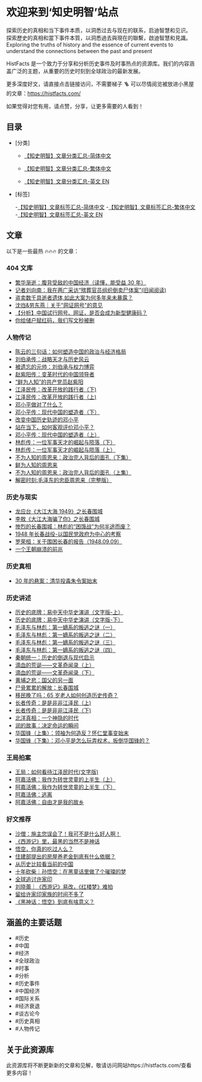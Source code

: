 # 欢迎来到‘知史明智’站点

探索历史的真相和当下事件本质，以洞悉过去与现在的联系，启迪智慧和见识。
探索歷史的真相和當下事件本質，以洞悉過去與現在的聯繫，啟迪智慧和見識。
Exploring the truths of history and the essence of current events to understand the connections between the past and present

HistFacts 是一个致力于分享和分析历史事件及时事热点的资源库。我们的内容涵盖广泛的主题，从重要的历史时刻到全球政治的最新发展。

更多深度好文，请直接点击链接访问，不需要梯子 🪜 可以尽情阅览被放进小黑屋的文章：https://histfacts.com/

如果觉得对您有用，请点赞，分享，让更多需要的人看到！

## 目录

- [分类]

  - [【知史明智】文章分类汇总-简体中文](./【知史明智】文章分类列表-zh-cn.md)

  - [【知史明智】文章分类汇总-繁体中文](./【知史明智】文章分类列表-zh-tw.md)

  - [【知史明智】文章分类汇总-英文 EN](./【知史明智】文章分类列表-en.md)

- [标签]

  -[【知史明智】文章标签汇总-简体中文](./【知史明智】文章标签列表-zh-cn.md) -[【知史明智】文章标签汇总-繁体中文](./【知史明智】文章标签列表-zh-tw.md) -[【知史明智】文章标签汇总-英文 EN](./【知史明智】文章标签列表-en.md)

## 文章

以下是一些最热 🔥🔥🔥 的文章：

### 404 文库

- [繁华渐逝：腹背受敌的中国经济（读懂，能受益 30 年）](https://www.histfacts.com/2024/07/the_besieged_chinese_economy/)
- [记者刘向南：我在两广采访“殡葬官员组织倒卖尸体案”(旧闻阅读)](https://www.histfacts.com/2024/08/funeral_officials_organizing_body_trafficking_case/)
- [盗卖数千具逝者遗体,如此大案为何多年来未暴露？](https://www.histfacts.com/2024/08/thousands_of_bodies_stolen_and_sold/)
- [沈岿&劳东燕｜关于"网证网号"的意见](https://www.histfacts.com/2024/08/china_internet_certificate_number/)
- [【分析】中国试行网号、网证，是否会成为新型健康码？](https://www.histfacts.com/2024/08/could_network_id_become_new_health_code/)
- [你给储户赋红码，我们写文秒被删](https://www.histfacts.com/2024/08/qiu_ran_ke_hao_mang_ni_gei_chu_hu_fu_hong/)

### 人物传记

- [陈云的三句话：如何塑造中国的政治与经济格局](https://www.histfacts.com/2024/08/cheng_yun_a/)
- [刘伯承传：战略天才与历史风云](https://www.histfacts.com/2024/07/liu_bo_cheng_zhuan/)
- [被遗忘的元帅：刘伯承与权力博弈](https://www.histfacts.com/2024/07/liu_bo_cheng/)
- [赵紫阳传：变革时代的中国领导者](https://www.histfacts.com/2024/07/zhao_zi_yang_wiki/)
- [“鲜为人知”的共产党员赵紫阳](https://www.histfacts.com/2024/07/zhao_zi_yang/)
- [江泽民传：改革开放的践行者（下)](https://www.histfacts.com/2024/07/jiang_zemin_b/)
- [江泽民传：改革开放的践行者（上)](https://www.histfacts.com/2024/07/jiang_zemin_a/)
- [邓小平做对了什么？](https://www.histfacts.com/2024/08/deng_xiaoping_zuo_dui_le_shenme/)
- [邓小平传：现代中国的塑造者（下）](https://www.histfacts.com/2024/08/deng_xiaoping_b/)
- [改变中国历史轨迹的邓小平](https://www.histfacts.com/2024/08/deng_xiaoping_changing_china's_historical_trajectory/)
- [站在当下，如何客观评价邓小平？](https://www.histfacts.com/2024/08/how_to_evaluate_deng_xiaoping/)
- [邓小平传：现代中国的塑造者（上）](https://www.histfacts.com/2024/08/deng_xiaoping_a/)
- [林彪传：一位军事天才的崛起与陨落（下）](https://www.histfacts.com/2024/07/lin_biao_2/)
- [林彪传：一位军事天才的崛起与陨落（上）](https://www.histfacts.com/2024/07/lin_biao_1/)
- [不为人知的周恩来：政治完人背后的面孔（下集）](https://www.histfacts.com/2024/08/the_untold_story_of_zhou_enlai_b/)
- [鲜为人知的周恩来](https://www.histfacts.com/2024/08/little-known_zhou_enlai_a/)
- [不为人知的周恩来：政治完人背后的面孔（上集）](https://www.histfacts.com/2024/08/the_untold_story_of_zhou_enlai_a/)
- [解密时刻:毛泽东的忠臣周恩来（完整版）](https://www.histfacts.com/2024/08/revealing_moments_zhou_enlai/)

### 历史与现实

- [龙应台《大江大海 1949》之长春围城](https://www.histfacts.com/2024/08/long_ying_tai_1949_zhi_chang_chun_wei_cheng/)
- [李敖《大江大海骗了你》之长春围城](https://www.histfacts.com/2024/08/li_ao_da_jiang_da_hai_pian_le_ni/)
- [惨烈的长春围城：林彪的“困饿战”为何半途而废？](https://www.histfacts.com/2024/08/can_lie_chang_chun_wei_cheng_lin_biao/)
- [1948 年长春战役-以国民党政府为中心的考察](https://www.histfacts.com/2024/08/chang_chun_zhan_yi_guo_min_dang_kao_cha/)
- [罗荣桓：关于围困长春的报告（1948.09.09）](https://www.histfacts.com/2024/08/guan_yu_wei_kun_chang_chun_bao_gao/)
- [一个王朝崩溃的前兆](https://www.histfacts.com/2024/08/signs_of_a_dynasty_collapse/)

### 历史真相

- [30 年的悬案：清华投毒朱令案始末](https://www.histfacts.com/2024/07/30-year_unsolved_zhu_ling_case/)

### 历史讲述

- [历史的底牌：易中天中华史演讲（文字版-上）](https://www.histfacts.com/2024/08/the_hidden_card_of_history_a/)
- [历史的底牌：易中天中华史演讲（文字版-下）](https://www.histfacts.com/2024/08/the_hidden_card_of_history_b/)
- [毛泽东与林彪：第一嫡系的叛逃之谜（一）](https://www.histfacts.com/2024/07/mao_zedong_and_lin_biao_1/)
- [毛泽东与林彪：第一嫡系的叛逃之谜（二）](https://www.histfacts.com/2024/07/mao_zedong_and_lin_biao_2/)
- [毛泽东与林彪：第一嫡系的叛逃之谜（三）](https://www.histfacts.com/2024/07/mao_zedong_and_lin_biao_3/)
- [毛泽东与林彪：第一嫡系的叛逃之谜（四）](https://www.histfacts.com/2024/07/mao_zedong_and_lin_biao_4/)
- [秦朝统一：历史的倒退与现代启示](https://www.histfacts.com/2024/07/qin_dynasty_unification_historical_regression_and_modern_lessons/)
- [滴血的荒诞——文革奇闻录（上）](https://www.histfacts.com/2024/07/cultural_revolution_oddities_a/)
- [滴血的荒诞——文革奇闻录（下）](https://www.histfacts.com/2024/07/cultural_revolution_oddities_b/)
- [黄埔之悲：国父的另一面](https://www.histfacts.com/2024/07/the_tragedy_of_whampoa_another_side_of_the_founding_father/)
- [尸骨累累的解放：长春围城](https://www.histfacts.com/2024/07/the_liberation_of_the_changchun_besieged/)
- [移民晚了吗：65 岁老人如何创造历史传奇？](https://www.histfacts.com/2024/07/is_it_too_late_to_immigrate/)
- [长者传奇：是是非非江泽民（上)](https://www.histfacts.com/2024/07/the_many_sides_of_jiang_zemin_a/)
- [长者传奇：是是非非江泽民（下)](https://www.histfacts.com/2024/07/the_many_sides_of_jiang_zemin_b/)
- [北洋真相：一个神隐的时代](https://www.histfacts.com/2024/07/the_truth_of_beiyang/)
- [润的故事：决定命运的瞬间](https://www.histfacts.com/2024/07/shape_destiny_run/)
- [华国锋（上集）：领袖为何造反？怀仁堂事变始末](https://www.histfacts.com/2024/07/hua_guo_feng_part_one_leaders_why_revolt/)
- [华国锋（下集）：邓小平是怎么玩弄权术，扳倒华国锋的？](https://www.histfacts.com/2024/07/hua_guofeng_part_2_deng_xiaoping_overthrow/)

### 王局拍案

- [王局：如何看待江泽民时代(文字版)](https://www.histfacts.com/2024/08/how_to_view_era_of_jiang_zemin/)
- [阿嘉活佛：我作为转世灵童的上半生（上）](https://www.histfacts.com/2024/07/awang_living_buddha_as_a_reincarnated_child/)
- [阿嘉活佛：我作为转世灵童的上半生（下）](https://www.histfacts.com/2024/07/awang_living_buddha_as_a_reincarnated_child2/)
- [阿嘉活佛：逃离](https://www.histfacts.com/2024/07/awang_living_buddha_escape/)
- [阿嘉活佛：自由才是我的故乡](https://www.histfacts.com/2024/08/rinpoche_agya_freedom_is_hometown/)

### 好文推荐

- [沙僧：施主您误会了！我可不是什么好人啊！](https://www.histfacts.com/2024/08/sha_seng_shi_zhu_nin_wu_hui_le/)
- [《西游记》里，最黑的当然不是神话](https://www.histfacts.com/2024/08/wu_kong_ni_zhen_de_chi_guo_ren_me/)
- [悟空，你真的吃过人么？](https://www.histfacts.com/2024/08/xi_you_ji_zui_hei_bu_shi_shen_hua/)
- [住建部提出的房屋养老金到底有什么依据？](https://www.histfacts.com/2024/08/zhu_jian_bu_fang_wu_yang_lao_jin/)
- [从历史比较看当前的中国](https://www.histfacts.com/2024/08/cong_li_shi_bi_jiao_kan_dang_qian_de_zhong_guo/)
- [十年砍柴｜孙悟空：在黑童话里做了个璀璨的梦](https://www.histfacts.com/2024/08/sun_wu_kong_zuo_le_ge_cui_can_de_meng/)
- [全球追讨许家印](https://www.histfacts.com/2024/08/quan_qiu_zhui_tao_xu_jia_yin/)
- [刘晓蕾｜《西游记》易改，《红楼梦》难拍](https://www.histfacts.com/2024/08/xi_you_ji_yi_gai_hong_lou_meng_nan_pai/)
- [留给许家印家族的时间不多了](https://www.histfacts.com/2024/08/liu_gei_xu_jia_yin_shi_jian_bu_duo/)
- [《黑神话：悟空》到底有啥意义？](https://www.histfacts.com/2024/08/hei_shen_hua_wu_kong_dao_di_you_sha_yi_yi/)

## 涵盖的主要话题

- #历史
- #中国
- #经济
- #全球政治
- #时事
- #分析
- #历史事件
- #中国经济
- #国际关系
- #经济衰退
- #谈古论今
- #历史真相
- #人物传记

## 关于此资源库

此资源库将不断更新新的文章和见解，敬请访问网站https://histfacts.com/查看更多内容！
